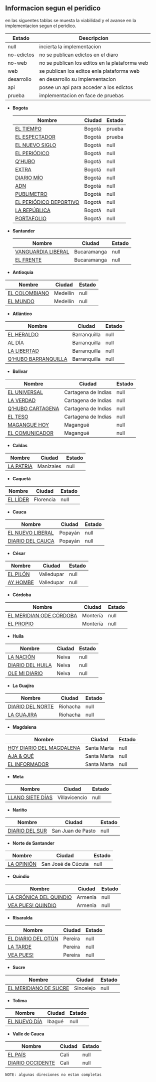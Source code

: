 ## Informacion segun el peridico

en las siguentes tablas se muesta la viabilidad y el avanse en la implementacion segun el peridico.



| Estado | Descripcion |
|--------|-------------|
| null   | incierta la implementacion |
| no-edictos | no se publican edictos en el diaro |
| no-web | no se publican los editos en la plataforma web |
| web | se publican los editos enla plataforma web |
| desarrollo | en desarrollo su implementacion |
| api | posee un api para acceder a los edictos |
| prueba | implementacion en face de pruebas |


* __Bogota__


  | Nombre | Ciudad | Estado |
  |--------|--------|--------|
  | [EL TIEMPO](http://clasificados.eltiempo.com/judiciales/remates) | Bogotá | prueba |
  |	[EL ESPECTADOR](http://2kstudio.com/judiciales/index.php) |	Bogotá |	prueba  |
  |	[EL NUEVO SIGLO](www.elnuevosiglo.com.co) | 	Bogotá 	|	null |
  |	[EL PERIÓDICO](www.elperiodico.com.co) |	Bogotá 	|	null |
  |	[Q'HUBO](www.qhubo.com) |	Bogotá 	|	null |
  |	[EXTRA](bogota.extra.com.co)|	Bogotá |	null |
  |	[DIARIO MÍO](www.diariomio.co) |	Bogotá 	|	null |
  |	[ADN](www.diarioadn.co)|	Bogotá 	|	null |
  |	[PUBLIMETRO](www.publimetro.co) |	Bogotá 	|	null |
  |	[EL PERIÓDICO DEPORTIVO](	www.elperiodicodeportivo.co) |	Bogotá |	null |
  | [LA REPÚBLICA](www.larepublica.co) |	Bogotá 	|	null |
  | [PORTAFOLIO](www.portafolio.co) |	Bogotá 	|	null |

* __Santander__


  | Nombre | Ciudad | Estado |
  |--------|--------|--------|
  | [VANGUARDIA LIBERAL](www.vanguardia.com) |	Bucaramanga | null |
  |	[EL FRENTE](www.elfrente.com.co) | 	Bucaramanga | null |


-   __Antioquia__


  | Nombre | Ciudad | Estado |
  |--------|--------|--------|
  |	[EL COLOMBIANO](www.elcolombiano.com) | Medellín | null |
  |	[EL MUNDO](www.elmundo.com) |	Medellín | null |


-   __Atlántico__


  | Nombre | Ciudad | Estado |
  |--------|--------|--------|
  |	[EL HERALDO](www.elheraldo.co) |	Barranquilla 	| null |
  |	[AL DÍA](www.aldia.co) |	Barranquilla 	| null |
  |	[LA LIBERTAD](www.lalibertad.com.co) |	Barranquilla 	| null |
  |	[Q'HUBO BARRANQUILLA](www.qhubobarranquilla.com) |	Barranquilla 	| null |


-   __Bolivar__


  | Nombre | Ciudad | Estado |
  |--------|--------|--------|
  |	[EL UNIVERSAL](www.eluniversal.com.co) | 	Cartagena de Indias | null |
  |	[LA VERDAD]() |	Cartagena de Indias | null |
  |	[Q'HUBO CARTAGENA](www.qhubocartagena.com) | 	Cartagena de Indias | null |
  |	[EL TESO]() |	Cartagena de Indias 	| null |
  |	[MAGANGUE HOY]() | 	Magangué 	| null |
  |	[EL COMUNICADOR]() | 	Magangué 	| null |

-   __Caldas__


  | Nombre | Ciudad | Estado |
  |--------|--------|--------|
  |	[LA PATRIA](	www.lapatria.com) | Manizales | null |

-   __Caquetá__


  | Nombre | Ciudad | Estado |
  |--------|--------|--------|
  |	[EL LÍDER]() |	Florencia | null |

-   __Cauca__


  | Nombre | Ciudad | Estado |
  |--------|--------|--------|
  |	[EL NUEVO LIBERAL](www.elnuevoliberal.com) |	Popayán 	| null |
  |	[DIARIO DEL CAUCA](www.diariodelcauca.com.co) |	Popayán 	| null |

-   __César__


  | Nombre | Ciudad | Estado |
  |--------|--------|--------|
  |	[EL PILÓN](www.elpilon.com.co) |	Valledupar 	| null |
  |	[AY HOMBE]() |	Valledupar 	 | null |

-   __Córdoba__


  | Nombre | Ciudad | Estado |
  |--------|--------|--------|
  |	[EL MERIDIAN ODE CÓRDOBA](www.elmeridianodecordoba.co) |	Montería 	| null |
  |	[EL PROPIO]() |	Montería 	| null |

-   __Huila__


  | Nombre | Ciudad | Estado |
  |--------|--------|--------|
  |	[LA NACIÓN](www.lanacion.com.co) |	Neiva 	| null |
  |	[DIARIO DEL HUILA](www.diariodelhuila.com) |	Neiva 	| null |
  |	[OLE MI DIARIO](www.olemidiario.com) |	Neiva 	| null |

-   __La Guajira__


  | Nombre | Ciudad | Estado |
  |--------|--------|--------|
  |	[DIARIO DEL NORTE](www.diariodelnorte.net) |	Riohacha 	| null |
  |	[LA GUAJIRA](www.periodicolaguajira.com) |	Riohacha 	| null |

-  __Magdalena__


  | Nombre | Ciudad | Estado |
  |--------|--------|--------|
  | [HOY DIARIO DEL MAGDALENA](www.hoydiariodelmagdalena.c) |	Santa Marta | null |
  |	[AJA & QUÉ]() |	Santa Marta 	 | null |
  |	[EL INFORMADOR](www.elinformador.com.co) |	Santa Marta | null |

-  __Meta__


  | Nombre | Ciudad | Estado |
  |--------|--------|--------|
  |	[LLANO SIETE DÍAS]() |	Villavicencio 	 | null |

-  __Nariño__


  | Nombre | Ciudad | Estado |
  |--------|--------|--------|
  |	[DIARIO DEL SUR](www.diariodelsur.com.co) |	San Juan de Pasto 	| null |

-  __Norte de Santander__


  | Nombre | Ciudad | Estado |
  |--------|--------|--------|
  |	[LA OPINIÓN](www.laopinion.com.co) |	San José de Cúcuta 	| null |

-  __Quindio__


  | Nombre | Ciudad | Estado |
  |--------|--------|--------|
  |	[LA CRÓNICA DEL QUINDIO](www.cronicadelquindio.com) |	Armenia 	| null |
  |	[VEA PUES! QUINDIO](www.veapuesquindio.com) |	Armenia 	| null |

-  __Risaralda__


  | Nombre | Ciudad | Estado |
  |--------|--------|--------|
  |	[EL DIARIO DEL OTÚN](www.eldiario.com.co) |	Pereira 	| null |
  |	[LA TARDE](www.latarde.com) |	Pereira 	| null |
  |	[VEA PUES!]() |	Pereira 	 | null |

-  __Sucre__


  | Nombre | Ciudad | Estado |
  |--------|--------|--------|
  |	[EL MERIDIANO DE SUCRE](www.elmeridianodesucre.com) |	Sincelejo | null |

-  __Tolima__


  | Nombre | Ciudad | Estado |
  |--------|--------|--------|
  |	[EL NUEVO DÍA](www.elnuevodia.com.co) |	Ibagué 	| null |

-  __Valle de Cauca__


  | Nombre | Ciudad | Estado |
  |--------|--------|--------|
  |	[EL PAÍS](www.elpais.com.co) |	Cali 	| null |
  |	[DIARIO OCCIDENTE](	www.occidente.co) |	Cali | null |


    NOTE: algunas direciones no estan completas
